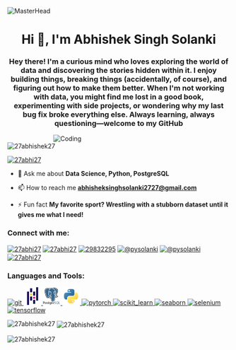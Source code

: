 ![MasterHead](https://static.vecteezy.com/system/resources/previews/001/759/768/non_2x/data-scientist-word-banner-vector.jpg)
<h1 align="center">Hi 👋, I'm Abhishek Singh Solanki</h1>
<h3 align="center">Hey there! I'm a curious mind who loves exploring the world of data and discovering the stories hidden within it. I enjoy building things, breaking things (accidentally, of course), and figuring out how to make them better. When I'm not working with data, you might find me lost in a good book, experimenting with side projects, or wondering why my last bug fix broke everything else. Always learning, always questioning—welcome to my GitHub</h3>
<img align="right" alt="Coding" width="400" src="https://imarticus.org/blog/wp-content/uploads/2020/09/rt.gif">

<p align="left"> <img src="https://komarev.com/ghpvc/?username=27abhishek27&label=Profile%20views&color=0e75b6&style=flat" alt="27abhishek27" /> </p>

<p align="left"> <a href="https://twitter.com/27abhi27" target="blank"><img src="https://img.shields.io/twitter/follow/27abhi27?logo=twitter&style=for-the-badge" alt="27abhi27" /></a> </p>

- 💬 Ask me about **Data Science, Python, PostgreSQL**

- 📫 How to reach me **abhisheksinghsolanki2727@gmail.com**

- ⚡ Fun fact **My favorite sport? Wrestling with a stubborn dataset until it gives me what I need!**

<h3 align="left">Connect with me:</h3>
<p align="left">
<a href="https://twitter.com/27abhi27" target="blank"><img align="center" src="https://raw.githubusercontent.com/rahuldkjain/github-profile-readme-generator/master/src/images/icons/Social/twitter.svg" alt="27abhi27" height="30" width="40" /></a>
<a href="https://linkedin.com/in/27abhi27" target="blank"><img align="center" src="https://raw.githubusercontent.com/rahuldkjain/github-profile-readme-generator/master/src/images/icons/Social/linked-in-alt.svg" alt="27abhi27" height="30" width="40" /></a>
<a href="https://stackoverflow.com/users/29832295" target="blank"><img align="center" src="https://raw.githubusercontent.com/rahuldkjain/github-profile-readme-generator/master/src/images/icons/Social/stack-overflow.svg" alt="29832295" height="30" width="40" /></a>
<a href="https://kaggle.com/@pysolanki" target="blank"><img align="center" src="https://raw.githubusercontent.com/rahuldkjain/github-profile-readme-generator/master/src/images/icons/Social/kaggle.svg" alt="@pysolanki" height="30" width="40" /></a>
<a href="https://medium.com/@pysolanki" target="blank"><img align="center" src="https://raw.githubusercontent.com/rahuldkjain/github-profile-readme-generator/master/src/images/icons/Social/medium.svg" alt="@pysolanki" height="30" width="40" /></a>
<a href="https://www.leetcode.com/27abhi27" target="blank"><img align="center" src="https://raw.githubusercontent.com/rahuldkjain/github-profile-readme-generator/master/src/images/icons/Social/leet-code.svg" alt="27abhi27" height="30" width="40" /></a>
</p>

<h3 align="left">Languages and Tools:</h3>
<p align="left"> <a href="https://git-scm.com/" target="_blank" rel="noreferrer"> <img src="https://www.vectorlogo.zone/logos/git-scm/git-scm-icon.svg" alt="git" width="40" height="40"/> </a> <a href="https://pandas.pydata.org/" target="_blank" rel="noreferrer"> <img src="https://raw.githubusercontent.com/devicons/devicon/2ae2a900d2f041da66e950e4d48052658d850630/icons/pandas/pandas-original.svg" alt="pandas" width="40" height="40"/> </a> <a href="https://www.postgresql.org" target="_blank" rel="noreferrer"> <img src="https://raw.githubusercontent.com/devicons/devicon/master/icons/postgresql/postgresql-original-wordmark.svg" alt="postgresql" width="40" height="40"/> </a> <a href="https://www.python.org" target="_blank" rel="noreferrer"> <img src="https://raw.githubusercontent.com/devicons/devicon/master/icons/python/python-original.svg" alt="python" width="40" height="40"/> </a> <a href="https://pytorch.org/" target="_blank" rel="noreferrer"> <img src="https://www.vectorlogo.zone/logos/pytorch/pytorch-icon.svg" alt="pytorch" width="40" height="40"/> </a> <a href="https://scikit-learn.org/" target="_blank" rel="noreferrer"> <img src="https://upload.wikimedia.org/wikipedia/commons/0/05/Scikit_learn_logo_small.svg" alt="scikit_learn" width="40" height="40"/> </a> <a href="https://seaborn.pydata.org/" target="_blank" rel="noreferrer"> <img src="https://seaborn.pydata.org/_images/logo-mark-lightbg.svg" alt="seaborn" width="40" height="40"/> </a> <a href="https://www.selenium.dev" target="_blank" rel="noreferrer"> <img src="https://raw.githubusercontent.com/detain/svg-logos/780f25886640cef088af994181646db2f6b1a3f8/svg/selenium-logo.svg" alt="selenium" width="40" height="40"/> </a> <a href="https://www.tensorflow.org" target="_blank" rel="noreferrer"> <img src="https://www.vectorlogo.zone/logos/tensorflow/tensorflow-icon.svg" alt="tensorflow" width="40" height="40"/> </a> </p>

<p><img align="left" src="https://github-readme-stats.vercel.app/api/top-langs?username=27abhishek27&show_icons=true&locale=en&layout=compact" alt="27abhishek27" /></p>

<p>&nbsp;<img align="center" src="https://github-readme-stats.vercel.app/api?username=27abhishek27&show_icons=true&locale=en" alt="27abhishek27" /></p>

<p><img align="center" src="https://github-readme-streak-stats.herokuapp.com/?user=27abhishek27&" alt="27abhishek27" /></p>
